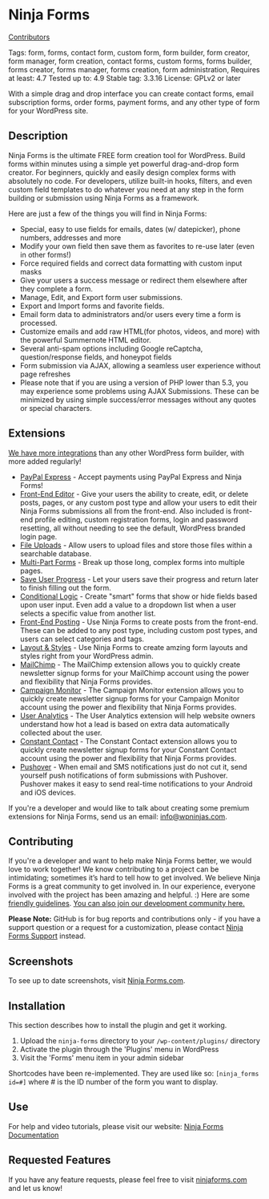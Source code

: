 # Ninja Forms
[Contributors](https://github.com/wpninjas/ninja-forms/graphs/contributors)

Tags: form, forms, contact form, custom form, form builder, form creator, form manager, form creation, contact forms, custom forms, forms builder, forms creator, forms manager, forms creation, form administration,
Requires at least: 4.7
Tested up to: 4.9
Stable tag: 3.3.16
License: GPLv2 or later

With a simple drag and drop interface you can create contact forms, email subscription forms, order forms, payment forms, and any other type of form for your WordPress site.

## Description
Ninja Forms is the ultimate FREE form creation tool for WordPress. Build forms within minutes using a simple yet powerful drag-and-drop form creator. For beginners, quickly and easily design complex forms with absolutely no code. For developers, utilize built-in hooks, filters, and even custom field templates to do whatever you need at any step in the form building or submission using Ninja Forms as a framework.

Here are just a few of the things you will find in Ninja Forms:

* Special, easy to use fields for emails, dates (w/ datepicker), phone numbers, addresses and more
* Modify your own field then save them as favorites to re-use later (even in other forms!)
* Force required fields and correct data formatting with custom input masks
* Give your users a success message or redirect them elsewhere after they complete a form.
* Manage, Edit, and Export form user submissions.
* Export and Import forms and favorite fields.
* Email form data to administrators and/or users every time a form is processed.
* Customize emails and add raw HTML(for photos, videos, and more) with the powerful Summernote HTML editor.
* Several anti-spam options including Google reCaptcha, question/response fields, and honeypot fields
* Form submission via AJAX, allowing a seamless user experience without page refreshes
* Please note that if you are using a version of PHP lower than 5.3, you may experience some problems using AJAX Submissions. These can be minimized by using simple success/error messages without any quotes or special characters.

## Extensions

[We have more integrations](https://ninjaforms.com/extensions/) than any other WordPress form builder, with more added regularly!

* [PayPal Express](http://ninjaforms.com/downloads/paypal-express/) - Accept payments using PayPal Express and Ninja Forms!
* [Front-End Editor](http://ninjaforms.com/downloads/front-end-editor/) - Give your users the ability to create, edit, or delete posts, pages, or any custom post type and allow your users to edit their Ninja Forms submissions all from the front-end. Also included is front-end profile editing, custom registration forms, login and password resetting, all without needing to see the default, WordPress branded login page.
* [File Uploads](http://ninjaforms.com/downloads/file-uploads/) - Allow users to upload files and store those files within a searchable database.
* [Multi-Part Forms](http://ninjaforms.com/downloads/multi-part-forms/) - Break up those long, complex forms into multiple pages.
* [Save User Progress](http://ninjaforms.com/downloads/save-user-progress/) - Let your users save their progress and return later to finish filling out the form.
* [Conditional Logic](http://ninjaforms.com/downloads/conditional-logic/) - Create "smart" forms that show or hide fields based upon user input. Even add a value to a dropdown list when a user selects a specific value from another list.
* [Front-End Posting](http://ninjaforms.com/downloads/front-end-posting/) - Use Ninja Forms to create posts from the front-end. These can be added to any post type, including custom post types, and users can select categories and tags.
* [Layout & Styles](http://ninjaforms.com/downloads/layout-styles/) - Use Ninja Forms to create amzing form layouts and styles right from your WordPress admin.
* [MailChimp](http://ninjaforms.com/downloads/mail-chimp/) - The MailChimp extension allows you to quickly create newsletter signup forms for your MailChimp account using the power and flexibility that Ninja Forms provides.
* [Campaign Monitor](http://ninjaforms.com/downloads/campaign-monitor/) - The Campaign Monitor extension allows you to quickly create newsletter signup forms for your Campaign Monitor account using the power and flexibility that Ninja Forms provides.
* [User Analytics](http://ninjaforms.com/downloads/user-analytics/) - The User Analytics extension will help website owners understand how hot a lead is based on extra data automatically collected about the user.
* [Constant Contact](http://ninjaforms.com/downloads/constant-contact/) - The Constant Contact extension allows you to quickly create newsletter signup forms for your Constant Contact account using the power and flexibility that Ninja Forms provides.
* [Pushover](http://ninjaforms.com/downloads/pushover/) - When email and SMS notifications just do not cut it, send yourself push notifications of form submissions with Pushover. Pushover makes it easy to send real-time notifications to your Android and iOS devices.

If you're a developer and would like to talk about creating some premium extensions for Ninja Forms, send us an email: info@wpninjas.com.

## Contributing

If you're a developer and want to help make Ninja Forms better, we would love to work together! We know contributing to a project can be intimidating; sometimes it’s hard to tell how to get involved. We believe Ninja Forms is a great community to get involved in. In our experience, everyone involved with the project has been amazing and helpful. :)
Here are some [friendly guidelines](https://github.com/wpninjas/ninja-forms/blob/master/.github/CONTRIBUTING.md).  [You can also join our development community here.](http://developer.ninjaforms.com/)

__Please Note:__ GitHub is for bug reports and contributions only - if you have a support question or a request for a customization, please contact [Ninja Forms Support](http://ninjaforms.com/contact/) instead.

## Screenshots

To see up to date screenshots, visit [Ninja Forms.com](http://ninjaforms.com/).

## Installation

This section describes how to install the plugin and get it working.

1. Upload the `ninja-forms` directory to your `/wp-content/plugins/` directory
2. Activate the plugin through the 'Plugins' menu in WordPress
3. Visit the 'Forms' menu item in your admin sidebar

Shortcodes have been re-implemented. They are used like so: `[ninja_forms id=#]` where # is the ID number of the form you want to display.

## Use

For help and video tutorials, please visit our website: [Ninja Forms Documentation](http://ninjaforms.com/documentation/)

## Requested Features

If you have any feature requests, please feel free to visit [ninjaforms.com](http://ninjaforms.com) and let us know!
